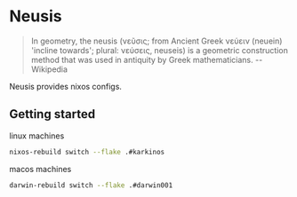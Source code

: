 # Neusis

> In geometry, the neusis (νεῦσις; from Ancient Greek νεύειν (neuein) 'incline towards'; plural: νεύσεις, neuseis) is a geometric construction method that was used in antiquity by Greek mathematicians.
> -- Wikipedia

Neusis provides nixos configs.

## Getting started

linux machines

```bash
nixos-rebuild switch --flake .#karkinos
```

macos machines

```bash
darwin-rebuild switch --flake .#darwin001
```
